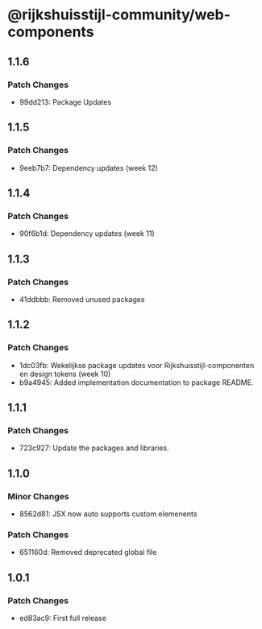 # @rijkshuisstijl-community/web-components

## 1.1.6

### Patch Changes

- 99dd213: Package Updates

## 1.1.5

### Patch Changes

- 9eeb7b7: Dependency updates (week 12)

## 1.1.4

### Patch Changes

- 90f6b1d: Dependency updates (week 11)

## 1.1.3

### Patch Changes

- 41ddbbb: Removed unused packages

## 1.1.2

### Patch Changes

- 1dc03fb: Wekelijkse package updates voor Rijkshuisstijl-componenten en design tokens (week 10)
- b9a4945: Added implementation documentation to package README.

## 1.1.1

### Patch Changes

- 723c927: Update the packages and libraries.

## 1.1.0

### Minor Changes

- 8562d81: JSX now auto supports custom elemenents

### Patch Changes

- 651160d: Removed deprecated global file

## 1.0.1

### Patch Changes

- ed83ac9: First full release
